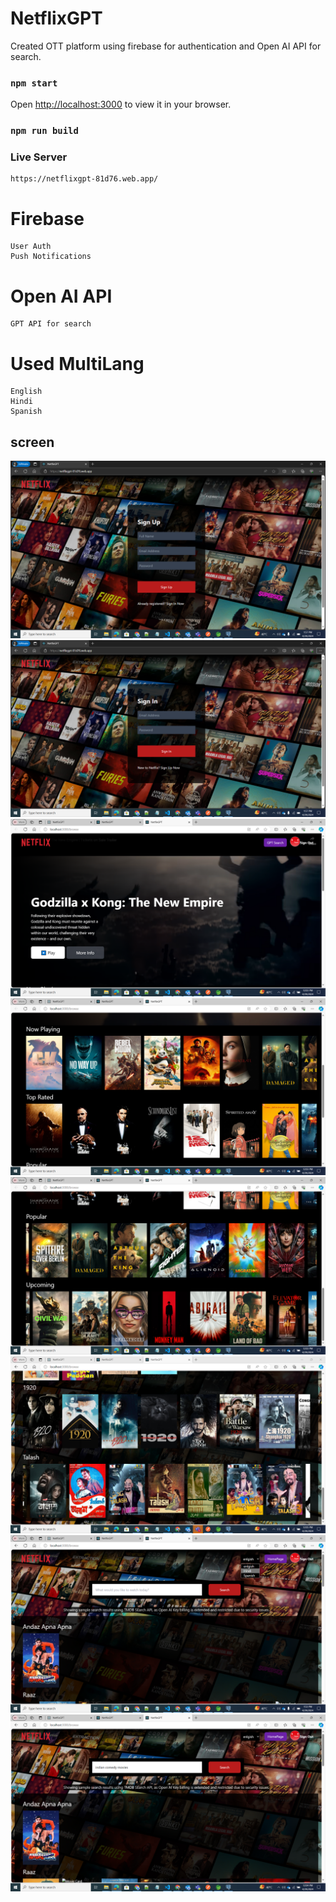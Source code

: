 # NetflixGPT
Created OTT platform using firebase for authentication and Open AI API for search. 

### `npm start`

Open [http://localhost:3000](http://localhost:3000) to view it in your browser.

### `npm run build`

### Live Server
    https://netflixgpt-81d76.web.app/

# Firebase
    User Auth
    Push Notifications
# Open AI API
    GPT API for search
# Used MultiLang
    English 
    Hindi
    Spanish

## screen

![Sign UP screen](images/SignUP.png "SignUP screen") 
![Sign IN screen](images/SignIn.png "SignIN screen")
![Home screen](images/Home_Page.png "Home screen") 
![Movie List](images/Movie_List.png "Movie List")
![Movie List 2](images/ML_2.png "Movie List2")
![Movie List 3](images/ML_3.png "Movie List3")
![Movie List ](images/Multi_Lang.png "Multi lang")
![Search screen](images/Search_Page.png "Search screen") 
